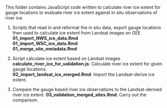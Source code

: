 This folder contains JavaScript code written to calculate river ice extent for gauge locations to evaluate river ice extent against in situ observations of river ice.

1. Scripts that read in and reformat the in situ data, export gauge locations then used to calculate ice extent from Landsat images on GEE
__01_import_NWS_ice_data.Rmd__  
__01_import_WSC_ice_data.Rmd__  
__01_merge_site_metadata.Rmd__  

2. Script calculate ice extent based on Landsat images
__calculate_river_ice_for_validation.js__: Calculate river ice extent for given gauge locations.  
__02_import_landsat_ice_merged.Rmd__: Import the Landsat-derive ice extent.  

3. Compare the gauge based river ice observations to the Landsat-derived river ice extent.
__03_validation_merged_sites.Rmd__: Carry out the comparison.  
